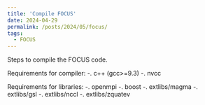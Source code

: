 ```yaml
---
title: 'Compile FOCUS'
date: 2024-04-29
permalink: /posts/2024/05/focus/
tags:
  - FOCUS
---
```


Steps to compile the FOCUS code.

Requirements for compiler:
-. c++ (gcc>=9.3)
-. nvcc

Requirements for libraries:
-. openmpi
-. boost
-. extlibs/magma
-. extlibs/gsl
-. extlibs/nccl
-. extlibs/zquatev

